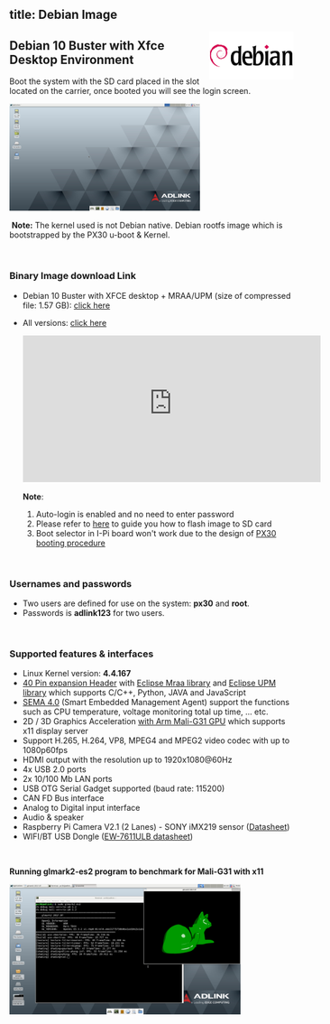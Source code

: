 title: Debian Image
---


 <img align="right" src="DebianImages.assets/debian-logo.jpg" width ="150"/>

## Debian 10 Buster with Xfce Desktop Environment

Boot the system with the SD card placed in the slot located on the carrier, once booted you will see the login screen.

<img src="DebianImages.assets/Screenshot_2020-04-23_07-31-23-1587627343117.png" alt="Screenshot_2020-04-23_07-31-23" style="zoom: 33%;" />

​       **Note:** The kernel used is not Debian native. Debian rootfs image which is bootstrapped by the PX30 u-boot & Kernel.

<br/>

### Binary Image download Link

* Debian 10 Buster with XFCE desktop + MRAA/UPM (size of compressed file: 1.57 GB): [click here](https://hq0epm0west0us0storage.blob.core.windows.net/$web/public/SMARC/LEC-PX30/Images/Debian/LEC-PX30-IPi-SMARC-Debian10-xfce-2v7-20210219.zip)

* All versions: <a data-toggle="collapse" data-target="#demo" href="#">click here</a>

    <div id="demo" class="iframe-container collapse" style="z-index: 100; background-color: white;"><iframe class="download-area" src="https://hq0epm0west0us0storage.z22.web.core.windows.net/?prefix=public/SMARC/LEC-PX30/Images/Debian/&amp;pageLevel=0" scrolling="no">
      	</iframe></div>
    <style>
    .iframe-container {
        width: 110%;
    }
    .download-area {
    	width:100%;
      min-height: 260px;
      height: 260px;
      border: none;
    }
    </style>


   **Note**: 

  1. Auto-login is enabled and no need to enter password   
  2. Please refer to [here](HowToFlashImage.html#Flash-a-Ubuntu-Debian-Image) to guide you how to flash image to SD card
  3. Boot selector in I-Pi board won't work due to the design of [PX30 booting procedure](PX30BootFlow.html)

<br>

### Usernames and passwords

   * Two users are defined for use on the system: **px30** and **root**.
   * Passwords is **adlink123** for two users.

<br>

### Supported features & interfaces 

* Linux Kernel version: **4.4.167**
* [40 Pin expansion Header](UserInterfaces.html) with [Eclipse Mraa library](https://github.com/eclipse/mraa) and [Eclipse UPM library](https://github.com/eclipse/upm) which supports C/C++, Python, JAVA and JavaScript 
* [SEMA 4.0](https://adlink-epm.github.io/sema-doc/#/) (Smart Embedded Management Agent) support the functions such as CPU temperature, voltage monitoring  total up time, ... etc.
* 2D / 3D Graphics Acceleration [with Arm Mali-G31 GPU](https://developer.arm.com/ip-products/graphics-and-multimedia/mali-gpus/mali-g31-gpu) which supports x11 display server
* Support H.265, H.264, VP8, MPEG4 and MPEG2 video codec with up to 1080p60fps
* HDMI output with the resolution up to 1920x1080@60Hz
* 4x USB 2.0  ports
* 2x  10/100 Mb LAN ports 
* USB OTG Serial Gadget supported (baud rate: 115200)
* CAN FD Bus interface
* Analog to Digital input interface
* Audio & speaker
* Raspberry Pi Camera V2.1 (2 Lanes) - SONY iMX219 sensor ([Datasheet](https://www.raspberrypi.org/documentation/hardware/camera/))  
* WIFI/BT USB Dongle ([EW-7611ULB datasheet](https://www.edimax.com/edimax/mw/cufiles/files/download/datasheet/EW-7611ULB_datasheet_English.pdf))

 <br>

**Running glmark2-es2 program to benchmark for Mali-G31 with x11**

<img src="DebianImages.assets/glmark2_debian.png" alt="glmark2_debian" style="zoom: 40%;" />

